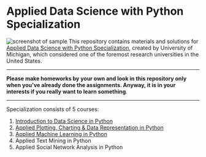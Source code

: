  # Applied Data Science with Python Specialization
![screenshot of sample](https://images.hirebee.kz/upload/3/1/3/4/31344434.png)
This repository contains materials and solutions for [Applied Data Science with Python Specialization](https://www.coursera.org/specializations/data-science-python), created by University of Michigan, which considered one of the foremost research universities in the United States.
*** 
**Please make homeworks by your own and look in this repository only when you've already done the assignments. Anyway, it is in your interests if you really want to learn something**.
*** 
Specialization consists of 5 courses:
1. [Introduction to Data Science in Python](https://github.com/MLunov/Applied-Data-Science-with-Python-Specialization-Michigan/tree/master/1-5%20Introduction%20to%20Data%20Science%20in%20Python)
2. [Applied Plotting, Charting & Data Representation in Python](https://github.com/MLunov/Applied-Data-Science-with-Python-Specialization-Michigan/blob/master/2-5%20Applied%20Plotting,%20Charting%20&%20Data%20Representation%20in%20Python/README.md)
3. [Applied Machine Learning in Python](https://github.com/MLunov/Applied-Data-Science-with-Python-Specialization-Michigan/tree/master/3-5%20Applied%20Machine%20Learning%20in%20Python)
4. Applied Text Mining in Python[]()
5. Applied Social Network Analysis in Python[]()
